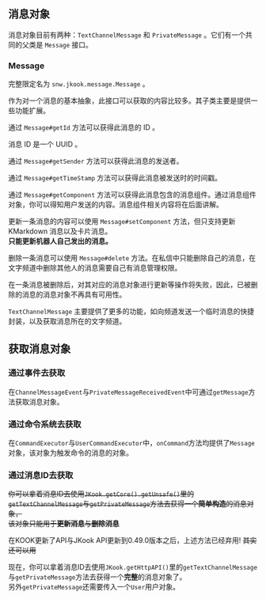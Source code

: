 ## 消息对象

消息对象目前有两种：`TextChannelMessage` 和 `PrivateMessage` 。它们有一个共同的父类是 `Message` 接口。

### Message

完整限定名为 `snw.jkook.message.Message` 。

作为对一个消息的基本抽象，此接口可以获取的内容比较多。其子类主要是提供一些功能扩展。

通过 `Message#getId` 方法可以获得此消息的 ID 。

消息 ID 是一个 UUID 。

通过 `Message#getSender` 方法可以获得此消息的发送者。

通过 `Message#getTimeStamp` 方法可以获得此消息被发送时的时间戳。

通过 `Message#getComponent` 方法可以获得此消息包含的消息组件。通过消息组件对象，你可以得知用户发送的内容。消息组件相关内容将在后面讲解。

更新一条消息的内容可以使用 `Message#setComponent` 方法，但只支持更新 KMarkdown 消息以及卡片消息。   
**只能更新机器人自己发出的消息。**

删除一条消息可以使用 `Message#delete` 方法。在私信中只能删除自己的消息，在文字频道中删除其他人的消息需要自己有消息管理权限。

在一条消息被删除后，对其对应的消息对象进行更新等操作将失败，因此，已被删除的消息的消息对象不再具有可用性。

`TextChannelMessage` 主要提供了更多的功能，如向频道发送一个临时消息的快捷封装，以及获取消息所在的文字频道。


## 获取消息对象

### 通过事件去获取

在`ChannelMessageEvent`与`PrivateMessageReceivedEvent`中可通过`getMessage`方法获取消息对象。

### 通过命令系统去获取

在`CommandExecutor`与`UserCommandExecutor`中，`onCommand`方法均提供了`Message`对象，该对象为触发命令的消息的对象。

### 通过消息ID去获取

~~你可以拿着消息ID去使用`JKook.getCore().getUnsafe()`里的`getTextChannelMessage`与`getPrivateMessage`方法去获得一个**简单构造**的消息对象，  
该对象只能用于**更新消息**与**删除消息**~~

在KOOK更新了API与JKook API更新到0.49.0版本之后，上述方法已经弃用! ~~其实还可以用~~

现在，你可以拿着消息ID去使用`JKook.getHttpAPI()`里的`getTextChannelMessage`与`getPrivateMessage`方法去获得一个**完整**的消息对象了。  
另外`getPrivateMessage`还需要传入一个`User`用户对象。